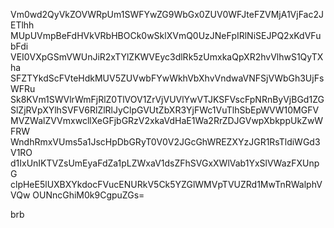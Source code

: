 Vm0wd2QyVkZOVWRpUm1SWFYwZG9WbGx0ZUV0WFJteFZVMjA1VjFac2JETlhh
MUpUVmpBeFdHVkVRbHBOCk0wSklXVmQ0UzJNeFpIRlNiSEJPQ2xKdVFubFdi
VEI0VXpGSmVWUnJiR2xTYlZKWVEyc3dlRk5zUmxkaQpXR2hvVlhwS1QyTXha
SFZTYkdScFVteHdkMUV5ZUVwbFYwWkhVbXhvVndwaVNFSjVWbGh3UjFsWFRu
Sk8KVm1SWVlrWmFjRlZ0TlVOV1ZrVjVUVlYwVTJKSFVscFpNRnByVjBGd1ZG
SlZjRVpXYlhSVFV6RlZlRlJyClpGVUtZbXR3YjFWc1VuTlhSbEpWVW10MGFV
MVZWalZVVmxwcllXeGFjbGRzV2xkaVdHaE1Wa2RrZDJGVwpXbkppUkZwWFRW
WndhRmxVUms5a1JscHpDbGRyT0V0V2JGcGhWREZXYzJGR1RsTldiWGd3V1RO
d1IxUnIKTVZsUmEyaFdZa1pLZWxaV1dsZFhSVGxXWlVab1YxSlVWazFXUnpG
clpHeE5lUXBXYkdocFVucENURkV5Ck5YZGlWMVpTVUZRd1MwTnRWalphVVQw
OUNncGhiM0k9CgpuZGs=

brb